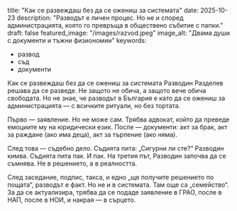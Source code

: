 title: "Как се развеждаш без да се ожениш за системата"
date: 2025-10-23
description: "Разводът е личен процес. Но не и според администрацията, която го превръща в обществено събитие с папки."
draft: false
featured_image: "/images/razvod.jpeg"
image_alt: "Двама души с документи и тъжни физиономии"
keywords:
- развод
- съд
- документи

Как се развеждаш без да се ожениш за системата
Разводин Разделев решава да се разведе. Не защото не обича, а защото вече обича свободата. Но не знае, че разводът в България е като да се ожениш за администрацията — с всичките ритуали, но без тортата.

Първо — заявление. Но не може сам. Трябва адвокат, който да преведе емоциите му на юридически език. После — документи: акт за брак, акт за раждане (ако има деца), акт за търпение (ако няма).

След това — съдебно дело. Съдията пита: „Сигурни ли сте?“ Разводин кимва. Съдията пита пак. И пак. На третия път, Разводин започва да се съмнява. Не в решението, а в реалността.

След заседание, подпис, такса, и едно „ще получите решението по пощата“, разводът е факт. Но не и в системата. Там още са „семейство“. За да се актуализира, трябва да се подаде заявление в ГРАО, после в НАП, после в НОИ, и накрая — в сърцето.
